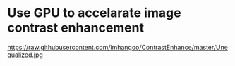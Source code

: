# Use GPU to accelarate image contrast enhancement

https://raw.githubusercontent.com/imhangoo/ContrastEnhance/master/Unequalized.jpg
